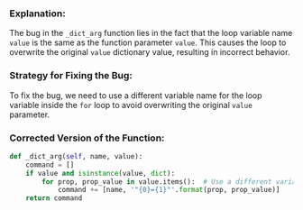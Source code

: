 ### Explanation:
The bug in the `_dict_arg` function lies in the fact that the loop variable name `value` is the same as the function parameter `value`. This causes the loop to overwrite the original `value` dictionary value, resulting in incorrect behavior.

### Strategy for Fixing the Bug:
To fix the bug, we need to use a different variable name for the loop variable inside the `for` loop to avoid overwriting the original `value` parameter.

### Corrected Version of the Function:
```python
def _dict_arg(self, name, value):
    command = []
    if value and isinstance(value, dict):
        for prop, prop_value in value.items():  # Use a different variable name for the loop variable
            command += [name, '"{0}={1}"'.format(prop, prop_value)]
    return command
```